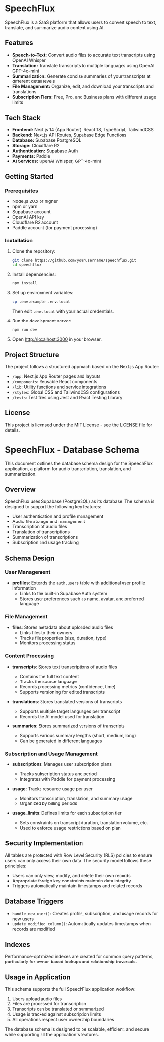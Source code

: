 # SpeechFlux

SpeechFlux is a SaaS platform that allows users to convert speech to text, translate, and summarize audio content using AI.

## Features

- **Speech-to-Text:** Convert audio files to accurate text transcripts using OpenAI Whisper
- **Translation:** Translate transcripts to multiple languages using OpenAI GPT-4o-mini
- **Summarization:** Generate concise summaries of your transcripts at different detail levels
- **File Management:** Organize, edit, and download your transcripts and translations
- **Subscription Tiers:** Free, Pro, and Business plans with different usage limits

## Tech Stack

- **Frontend:** Next.js 14 (App Router), React 18, TypeScript, TailwindCSS
- **Backend:** Next.js API Routes, Supabase Edge Functions
- **Database:** Supabase PostgreSQL
- **Storage:** Cloudflare R2
- **Authentication:** Supabase Auth
- **Payments:** Paddle
- **AI Services:** OpenAI Whisper, GPT-4o-mini

## Getting Started

### Prerequisites

- Node.js 20.x or higher
- npm or yarn
- Supabase account
- OpenAI API key
- Cloudflare R2 account
- Paddle account (for payment processing)

### Installation

1. Clone the repository:
   ```bash
   git clone https://github.com/yourusername/speechflux.git
   cd speechflux
   ```

2. Install dependencies:
   ```bash
   npm install
   ```

3. Set up environment variables:
   ```bash
   cp .env.example .env.local
   ```
   
   Then edit `.env.local` with your actual credentials.

4. Run the development server:
   ```bash
   npm run dev
   ```

5. Open [http://localhost:3000](http://localhost:3000) in your browser.

## Project Structure

The project follows a structured approach based on the Next.js App Router:

- `/app`: Next.js App Router pages and layouts
- `/components`: Reusable React components
- `/lib`: Utility functions and service integrations
- `/styles`: Global CSS and TailwindCSS configurations
- `/tests`: Test files using Jest and React Testing Library

## License

This project is licensed under the MIT License - see the LICENSE file for details.

# SpeechFlux - Database Schema

This document outlines the database schema design for the SpeechFlux application, a platform for audio transcription, translation, and summarization.

## Overview

SpeechFlux uses Supabase (PostgreSQL) as its database. The schema is designed to support the following key features:

- User authentication and profile management
- Audio file storage and management
- Transcription of audio files
- Translation of transcriptions
- Summarization of transcriptions
- Subscription and usage tracking

## Schema Design

### User Management

- **profiles**: Extends the `auth.users` table with additional user profile information
  - Links to the built-in Supabase Auth system
  - Stores user preferences such as name, avatar, and preferred language

### File Management

- **files**: Stores metadata about uploaded audio files
  - Links files to their owners
  - Tracks file properties (size, duration, type)
  - Monitors processing status

### Content Processing

- **transcripts**: Stores text transcriptions of audio files
  - Contains the full text content
  - Tracks the source language
  - Records processing metrics (confidence, time)
  - Supports versioning for edited transcripts

- **translations**: Stores translated versions of transcripts
  - Supports multiple target languages per transcript
  - Records the AI model used for translation

- **summaries**: Stores summarized versions of transcripts
  - Supports various summary lengths (short, medium, long)
  - Can be generated in different languages

### Subscription and Usage Management

- **subscriptions**: Manages user subscription plans
  - Tracks subscription status and period
  - Integrates with Paddle for payment processing

- **usage**: Tracks resource usage per user
  - Monitors transcription, translation, and summary usage
  - Organized by billing periods

- **usage_limits**: Defines limits for each subscription tier
  - Sets constraints on transcript duration, translation volume, etc.
  - Used to enforce usage restrictions based on plan

## Security Implementation

All tables are protected with Row Level Security (RLS) policies to ensure users can only access their own data. The security model follows these principles:

- Users can only view, modify, and delete their own records
- Appropriate foreign key constraints maintain data integrity
- Triggers automatically maintain timestamps and related records

## Database Triggers

- `handle_new_user()`: Creates profile, subscription, and usage records for new users
- `update_modified_column()`: Automatically updates timestamps when records are modified

## Indexes

Performance-optimized indexes are created for common query patterns, particularly for owner-based lookups and relationship traversals.

## Usage in Application

This schema supports the full SpeechFlux application workflow:

1. Users upload audio files
2. Files are processed for transcription
3. Transcripts can be translated or summarized
4. Usage is tracked against subscription limits
5. All operations respect user ownership boundaries

The database schema is designed to be scalable, efficient, and secure while supporting all the application's features. 